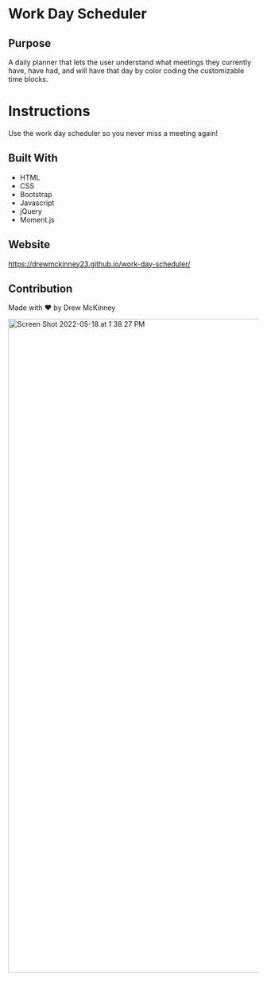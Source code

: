 # Work Day Scheduler 

## Purpose
A daily planner that lets the user understand what meetings they currently have, have had, and will have that day by color coding the customizable time blocks.

# Instructions
Use the work day scheduler so you never miss a meeting again!

## Built With
* HTML
* CSS
* Bootstrap
* Javascript
* jQuery
* Moment.js

## Website
https://drewmckinney23.github.io/work-day-scheduler/

## Contribution
Made with ❤️ by Drew McKinney

<img width="1316" alt="Screen Shot 2022-05-18 at 1 38 27 PM" src="https://user-images.githubusercontent.com/100231461/169107238-31985ac5-be0d-4574-8a9c-1182899bbac1.png">
